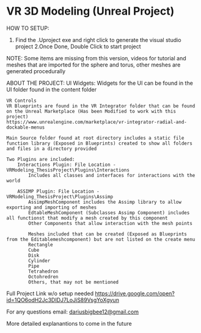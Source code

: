 # VR 3D Modeling (Unreal Project)

HOW TO SETUP:
1. Find the .Uproject exe and right click to generate the visual studio project
2.Once Done, Double Click to start project

NOTE: Some items are missing from this version, videos for tutorial and meshes that are imported for the
sphere and torus, other meshes are generated procedurally

ABOUT THE PROJECT:
	UI Widgets:
	Widgets for the UI can be found in the UI folder found in the content folder

	VR Controls
	VR Blueprints are found in the VR Integrator folder that can be found on the Unreal Marketplace (Has been Modified to work with this project)
	https://www.unrealengine.com/marketplace/vr-integrator-radial-and-dockable-menus

	Main Source folder found at root directory includes a static file function library (Exposed in Blueprints) created to show all folders and files in a directory provided

	Two Plugins are included:
		Interactions Plugin: File Location - VRModeling_ThesisProject\Plugins\Interactions
			Includes all classes and interfaces for interactions with the world

		ASSIMP Plugin: File Location - VRModeling_ThesisProject\Plugins\Assimp
			AssimpMeshComponent includes the Assimp library to allow exporting and importing of meshes
			EdtableMeshComponent (Subclasses Assimp Component) includes all functionst that modify a mesh created by this component
			Other Components that allow interaction with the mesh points

			Meshes included that can be created (Exposed as Blueprints from the Editablemeshcomponent) but are not listed on the create menu
			Rectangle
			Cube
			Disk
			Cylinder
			Pipe
			Tetrahedron
			Octohredren
			Others, that may not be mentioned

Full Project Link w/o setup needed
https://drive.google.com/open?id=1QO6odH2Jc3DIDJ7LoJiS89VsgYoXgyun

For any questions email:
dariusbigbee12@gmail.com 

More detailed explanantions to come in the future